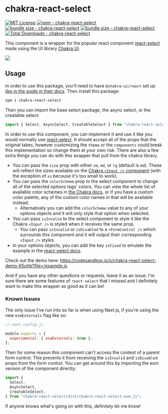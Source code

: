 # chakra-react-select

[![MIT License](https://badgen.net/github/license/csandman/chakra-react-select "MIT License")](LICENSE)
[![npm - chakra-react-select](https://img.shields.io/npm/v/chakra-react-select "chakra-react-select npm")](https://www.npmjs.com/package/chakra-react-select)
[![bundle size - chakra-react-select](https://badgen.net/bundlephobia/min/chakra-react-select "chakra-react-select bundlephobia")](https://bundlephobia.com/result?p=chakra-react-select)
[![bundle size - chakra-react-select](https://badgen.net/bundlephobia/minzip/chakra-react-select "chakra-react-select bundlephobia")](https://bundlephobia.com/result?p=chakra-react-select)
[![Total Downloads - chakra-react-select](https://badgen.net/npm/dt/chakra-react-select?color=blue "chakra-react-select npm downloads")](https://bundlephobia.com/result?p=chakra-react-select)

This component is a wrapper for the popular react component [react-select](https://react-select.com/home) made using the UI library [Chakra UI](https://chakra-ui.com/).

![](github/chakra-react-select)

## Usage

In order to use this package, you'll need to have `@chakra-ui/react` set up [like in the guide in their docs](https://chakra-ui.com/docs/getting-started#installation). Then install this package:

```sh
npm i chakra-react-select
```

Then you can import the base select package, the async select, or the creatable select:

```js
import { Select, AsyncSelect, CreatableSelect } from "chakra-react-select";
```

In order to use this component, you can implement it and use it like you would normally use [react-select](https://react-select.com/home). It should accept all of the props that the original takes, however customizing the `theme` or the `components` could break this implementation so change them at your own risk. There are also a few extra things you can do with this wrapper that pull from the chakra library.

- You can pass the `size` prop with either `sm`, `md`, or `lg` (default is `md`). These will reflect the sizes available on the [Chakra `<Input />` component](https://chakra-ui.com/docs/form/input#changing-the-size-of-the-input) (with the exception of `xs` because it's too small to work).
- You can pass the `colorScheme` prop to the select component to change all of the selected options tags' colors. You can view the whole list of available color schemes in [the Chakra docs](https://chakra-ui.com/docs/data-display/tag#props), or if you have a custom color palette, any of the custom color names in that will be available instead.
  - Alternatively you can add the `colorScheme` value to any of your options objects and it will only style that option when selected.
- You can pass `isInvalid` to the select component to style it like the Chakra `<Input />` is styled when it receives the same prop.
  - You can pass `isInvalid` or `isDisabled` to a `<FormControl />` which surrounds this component and it will output their corresponding `<Input />` styles.
- In your options objects, you can add the key `isFixed` to emulate the example in the [react-select docs](https://react-select.com/home#fixed-options).

Check out the demo here: https://codesandbox.io/s/chakra-react-select-demo-65ohb?file=/example.js

And if you have any other questions or requests, leave it as an issue. I'm sure there are some features of `react-select` that I missed and I definitely want to make this wrapper as good as it can be!

### Known Issues

The only issue I've run into so far is when using Next.js, if you're using the new `esmExternals` flag like so:

```js
// next.config.js

module.exports = {
  experimental: { esmExternals: true },
};
```

Then for some reason this component can't access the context of a parent form control. This prevents it from receiving the `isInvalid` and `isDisabled` props from the form control. You can get around this by importing the esm version of the component directly:

```js
import {
  Select,
  AsyncSelect,
  CreatableSelect,
} from "chakra-react-select/dist/chakra-react-select.esm.js";
```

If anyone knows what's going on with this, definitely let me know!
